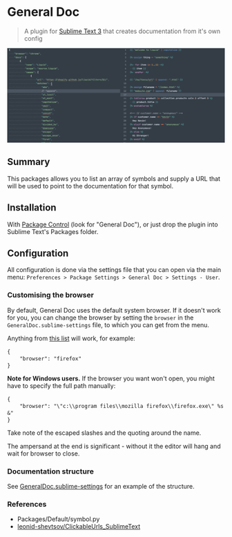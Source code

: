 # General Doc

> A plugin for [Sublime Text 3](http://sublimetext.com) that creates documentation from it's own config

![demo](demo.gif)

## Summary

This packages allows you to list an array of symbols and supply a URL that will be used to point to the documentation for that symbol.

## Installation

With [Package Control](http://wbond.net/sublime_packages/package_control) (look for "General Doc"), or just drop the plugin into Sublime Text's Packages folder.

## Configuration

All configuration is done via the settings file that you can open via the main menu: `Preferences > Package Settings > General Doc > Settings - User`.

### Customising the browser

By default, General Doc uses the default system browser. If it doesn't work for you, you can change the browser by setting the `browser` in the `GeneralDoc.sublime-settings`
file, to which you can get from the menu.

Anything from [this list](https://docs.python.org/2/library/webbrowser.html#webbrowser.register) will work, for example:

    {
        "browser": "firefox"
    }

**Note for Windows users.** If the browser you want won't open, you might have to specify the full path manually:

    {
        "browser": "\"c:\\program files\\mozilla firefox\\firefox.exe\" %s &"
    }

Take note of the escaped slashes and the quoting around the name.

The ampersand at the end is significant - without it the editor will hang and wait for browser to close.

### Documentation structure

See [GeneralDoc.sublime-settings](GeneralDoc.sublime-settings) for an example of the structure.

### References

- Packages/Default/symbol.py
- [leonid-shevtsov/ClickableUrls_SublimeText](https://github.com/leonid-shevtsov/ClickableUrls_SublimeText)
